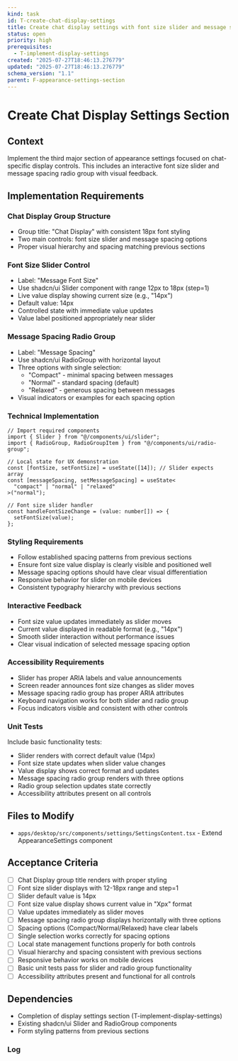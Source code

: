 ```yaml
---
kind: task
id: T-create-chat-display-settings
title: Create chat display settings with font size slider and message spacing
status: open
priority: high
prerequisites:
  - T-implement-display-settings
created: "2025-07-27T18:46:13.276779"
updated: "2025-07-27T18:46:13.276779"
schema_version: "1.1"
parent: F-appearance-settings-section
---
```


# Create Chat Display Settings Section

## Context

Implement the third major section of appearance settings focused on chat-specific display controls. This includes an interactive font size slider and message spacing radio group with visual feedback.

## Implementation Requirements

### Chat Display Group Structure

- Group title: "Chat Display" with consistent 18px font styling
- Two main controls: font size slider and message spacing options
- Proper visual hierarchy and spacing matching previous sections

### Font Size Slider Control

- Label: "Message Font Size"
- Use shadcn/ui Slider component with range 12px to 18px (step=1)
- Live value display showing current size (e.g., "14px")
- Default value: 14px
- Controlled state with immediate value updates
- Value label positioned appropriately near slider

### Message Spacing Radio Group

- Label: "Message Spacing"
- Use shadcn/ui RadioGroup with horizontal layout
- Three options with single selection:
  - "Compact" - minimal spacing between messages
  - "Normal" - standard spacing (default)
  - "Relaxed" - generous spacing between messages
- Visual indicators or examples for each spacing option

### Technical Implementation

```tsx
// Import required components
import { Slider } from "@/components/ui/slider";
import { RadioGroup, RadioGroupItem } from "@/components/ui/radio-group";

// Local state for UX demonstration
const [fontSize, setFontSize] = useState([14]); // Slider expects array
const [messageSpacing, setMessageSpacing] = useState<
  "compact" | "normal" | "relaxed"
>("normal");

// Font size slider handler
const handleFontSizeChange = (value: number[]) => {
  setFontSize(value);
};
```

### Styling Requirements

- Follow established spacing patterns from previous sections
- Ensure font size value display is clearly visible and positioned well
- Message spacing options should have clear visual differentiation
- Responsive behavior for slider on mobile devices
- Consistent typography hierarchy with previous sections

### Interactive Feedback

- Font size value updates immediately as slider moves
- Current value displayed in readable format (e.g., "14px")
- Smooth slider interaction without performance issues
- Clear visual indication of selected message spacing option

### Accessibility Requirements

- Slider has proper ARIA labels and value announcements
- Screen reader announces font size changes as slider moves
- Message spacing radio group has proper ARIA attributes
- Keyboard navigation works for both slider and radio group
- Focus indicators visible and consistent with other controls

### Unit Tests

Include basic functionality tests:

- Slider renders with correct default value (14px)
- Font size state updates when slider value changes
- Value display shows correct format and updates
- Message spacing radio group renders with three options
- Radio group selection updates state correctly
- Accessibility attributes present on all controls

## Files to Modify

- `apps/desktop/src/components/settings/SettingsContent.tsx` - Extend AppearanceSettings component

## Acceptance Criteria

- [ ] Chat Display group title renders with proper styling
- [ ] Font size slider displays with 12-18px range and step=1
- [ ] Slider default value is 14px
- [ ] Font size value display shows current value in "Xpx" format
- [ ] Value updates immediately as slider moves
- [ ] Message spacing radio group displays horizontally with three options
- [ ] Spacing options (Compact/Normal/Relaxed) have clear labels
- [ ] Single selection works correctly for spacing options
- [ ] Local state management functions properly for both controls
- [ ] Visual hierarchy and spacing consistent with previous sections
- [ ] Responsive behavior works on mobile devices
- [ ] Basic unit tests pass for slider and radio group functionality
- [ ] Accessibility attributes present and functional for all controls

## Dependencies

- Completion of display settings section (T-implement-display-settings)
- Existing shadcn/ui Slider and RadioGroup components
- Form styling patterns from previous sections

### Log
